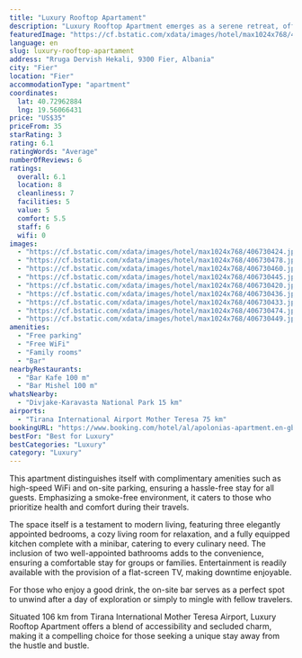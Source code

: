 ```yaml
---
title: "Luxury Rooftop Apartament"
description: "Luxury Rooftop Apartment emerges as a serene retreat, offering breathtaking garden views from its expansive terrace."
featuredImage: "https://cf.bstatic.com/xdata/images/hotel/max1024x768/406730424.jpg?k=a1a33c3fc5ea662785110bd66f004d67af1e892d4fc5e40205137a5cab388345&o=&hp=1"
language: en
slug: luxury-rooftop-apartament
address: "Rruga Dervish Hekali, 9300 Fier, Albania"
city: "Fier"
location: "Fier"
accommodationType: "apartment"
coordinates:
  lat: 40.72962884
  lng: 19.56066431
price: "US$35"
priceFrom: 35
starRating: 3
rating: 6.1
ratingWords: "Average"
numberOfReviews: 6
ratings:
  overall: 6.1
  location: 8
  cleanliness: 7
  facilities: 5
  value: 5
  comfort: 5.5
  staff: 6
  wifi: 0
images:
  - "https://cf.bstatic.com/xdata/images/hotel/max1024x768/406730424.jpg?k=a1a33c3fc5ea662785110bd66f004d67af1e892d4fc5e40205137a5cab388345&o=&hp=1"
  - "https://cf.bstatic.com/xdata/images/hotel/max1024x768/406730478.jpg?k=a086815ca82fa6dae967da9076b3608d9fce0c13aa5495a5d2aa742daa7c6e54&o=&hp=1"
  - "https://cf.bstatic.com/xdata/images/hotel/max1024x768/406730460.jpg?k=829873ae78e756fa4b6604d2dfa87b09c36c6271513ddf73fc74ca51fe4632fa&o=&hp=1"
  - "https://cf.bstatic.com/xdata/images/hotel/max1024x768/406730445.jpg?k=261d7d9c8965808527e94d3790f05e44f1606fcd43699fa8a5dc1fbf10896dc1&o=&hp=1"
  - "https://cf.bstatic.com/xdata/images/hotel/max1024x768/406730420.jpg?k=4478d18972cb715a13d9c67877e4fdd265c32084d271cbb361eed243db92e039&o=&hp=1"
  - "https://cf.bstatic.com/xdata/images/hotel/max1024x768/406730436.jpg?k=e4523f5a7b9cc5066b96deb87c1e81f372ef8a8c611887413761e0ec8b172596&o=&hp=1"
  - "https://cf.bstatic.com/xdata/images/hotel/max1024x768/406730433.jpg?k=94de884732bf436bd6b35dfa0aecfac3f35886605fc43fc2db9451ab68677253&o=&hp=1"
  - "https://cf.bstatic.com/xdata/images/hotel/max1024x768/406730474.jpg?k=43780279a1284c61d476e6bcf01da1e08d87f46aa667306afb113ef78ada7b78&o=&hp=1"
  - "https://cf.bstatic.com/xdata/images/hotel/max1024x768/406730449.jpg?k=16b55bce8c80f08cbc9fc8f7ac4ba7f038c5d52e21d4bba381c016a5e98bd284&o=&hp=1"
amenities:
  - "Free parking"
  - "Free WiFi"
  - "Family rooms"
  - "Bar"
nearbyRestaurants:
  - "Bar Kafe 100 m"
  - "Bar Mishel 100 m"
whatsNearby:
  - "Divjake-Karavasta National Park 15 km"
airports:
  - "Tirana International Airport Mother Teresa 75 km"
bookingURL: "https://www.booking.com/hotel/al/apolonias-apartment.en-gb.html?aid=8035640"
bestFor: "Best for Luxury"
bestCategories: "Luxury"
category: "Luxury"
---
```


This apartment distinguishes itself with complimentary amenities such as high-speed WiFi and on-site parking, ensuring a hassle-free stay for all guests. Emphasizing a smoke-free environment, it caters to those who prioritize health and comfort during their travels.

The space itself is a testament to modern living, featuring three elegantly appointed bedrooms, a cozy living room for relaxation, and a fully equipped kitchen complete with a minibar, catering to every culinary need. The inclusion of two well-appointed bathrooms adds to the convenience, ensuring a comfortable stay for groups or families. Entertainment is readily available with the provision of a flat-screen TV, making downtime enjoyable.

For those who enjoy a good drink, the on-site bar serves as a perfect spot to unwind after a day of exploration or simply to mingle with fellow travelers.

Situated 106 km from Tirana International Mother Teresa Airport, Luxury Rooftop Apartment offers a blend of accessibility and secluded charm, making it a compelling choice for those seeking a unique stay away from the hustle and bustle.